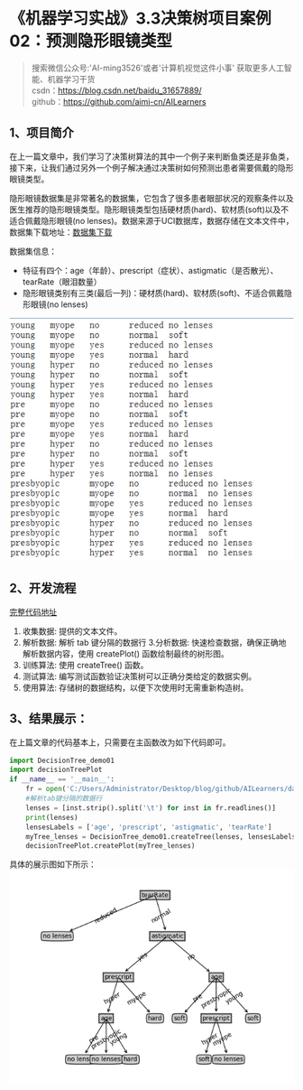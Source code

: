 # 《机器学习实战》3.3决策树项目案例02：预测隐形眼镜类型
> 搜索微信公众号:'AI-ming3526'或者'计算机视觉这件小事' 获取更多人工智能、机器学习干货  
> csdn：https://blog.csdn.net/baidu_31657889/  
> github：https://github.com/aimi-cn/AILearners

## 1、项目简介
在上一篇文章中，我们学习了决策树算法的其中一个例子来判断鱼类还是非鱼类，接下来，让我们通过另外一个例子解决通过决策树如何预测出患者需要佩戴的隐形眼镜类型。

隐形眼镜数据集是非常著名的数据集，它包含了很多患者眼部状况的观察条件以及医生推荐的隐形眼镜类型。隐形眼镜类型包括硬材质(hard)、软材质(soft)以及不适合佩戴隐形眼镜(no lenses)。数据来源于UCI数据库，数据存储在文本文件中，数据集下载地址：[数据集下载](https://github.com/aimi-cn/AILearners/blob/master/data/sourceData/Ch03/lenses.txt)

数据集信息： 
* 特征有四个：age（年龄）、prescript（症状）、astigmatic（是否散光）、tearRate（眼泪数量） 
* 隐形眼镜类别有三类(最后一列)：硬材质(hard)、软材质(soft)、不适合佩戴隐形眼镜(no lenses) 


![](../../data/3.DecisionTree/4.png)

## 2、开发流程
[完整代码地址](https://github.com/aimi-cn/AILearners/tree/master/blog/src/py2.x/ml/3.DecisionTree)
1. 收集数据: 提供的文本文件。
2. 解析数据: 解析 tab 键分隔的数据行
3.分析数据: 快速检查数据，确保正确地解析数据内容，使用 createPlot() 函数绘制最终的树形图。
4. 训练算法: 使用 createTree() 函数。
5. 测试算法: 编写测试函数验证决策树可以正确分类给定的数据实例。
6. 使用算法: 存储树的数据结构，以便下次使用时无需重新构造树。

## 3、结果展示：
在上篇文章的代码基本上，只需要在主函数改为如下代码即可。
```python
import DecisionTree_demo01
import decisionTreePlot
if __name__ == '__main__':
    fr = open('C:/Users/Administrator/Desktop/blog/github/AILearners/data/sourceData/Ch03/lenses.txt')
    #解析tab键分隔的数据行
    lenses = [inst.strip().split('\t') for inst in fr.readlines()]
    print(lenses)
    lensesLabels = ['age', 'prescript', 'astigmatic', 'tearRate']
    myTree_lenses = DecisionTree_demo01.createTree(lenses, lensesLabels)
    decisionTreePlot.createPlot(myTree_lenses)
```
具体的展示图如下所示：
![](../../data/3.DecisionTree/Figure_2.png)

